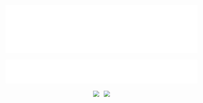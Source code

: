 <div align="center">
  <a href="https://navn.me" target="__blank"><img align="center" width="700" src="https://raw.githubusercontent.com/navn-r/navn-r/master/assets/name.svg" /></a>
</div>
<br />
<div align="center">
  <a href="https://navn.me/" target="__blank">
    <img align="center" src="assets/subtext.svg" width="700" />
  </a>
</div>
<br />
<div align="center">
  <a href="https://navn.me" target="__blank"><img width="350" align="center" src="https://github-readme-stats.vercel.app/api?username=navn-r&bg_color=131516&hide_border=true&text_color=999083&title_color=ff6347"></a>
  &nbsp;
  <a href="https://navn.me" target="__blank"><img width="350" align="center" src="https://github-readme-stats.vercel.app/api/wakatime?username=navn&langs_count=5&bg_color=131516&hide_border=true&text_color=999083&title_color=ff6347"></a>
</div>